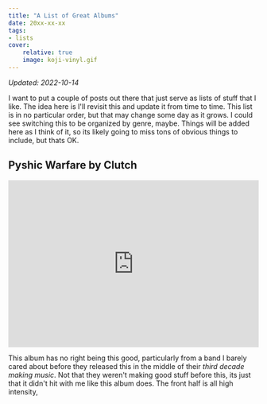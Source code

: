 ```yaml
---
title: "A List of Great Albums"
date: 20xx-xx-xx
tags:
- lists
cover:
    relative: true
    image: koji-vinyl.gif
---
```

*Updated: 2022-10-14*

I want to put a couple of posts out there that just serve as lists of stuff that I like. The idea here is I'll revisit this and update it from time to time. This list is in no particular order, but that may change some day as it grows. I could see switching this to be organized by genre, maybe. Things will be added here as I think of it, so its likely going to miss tons of obvious things to include, but thats OK.

## Pyshic Warfare by Clutch

<div style="max-width:100%;"><div style="position:relative;padding-bottom:calc(56.25% + 52px);height: 0;"><iframe style="position:absolute;top:0;left:0;" width="100%" height="100%" src="https://odesli.co/embed/?url=https%3A%2F%2Falbum.link%2Fi%2F1019336181&theme=dark" frameborder="0" allowfullscreen sandbox="allow-same-origin allow-scripts allow-presentation allow-popups allow-popups-to-escape-sandbox" allow="clipboard-read; clipboard-write"></iframe></div></div>

This album has no right being this good, particularly from a band I barely cared about before they released this in the middle of their *third decade making music*. Not that they weren't making good stuff before this, its  just that it didn't hit with me like this album does. The front half is all high intensity, 